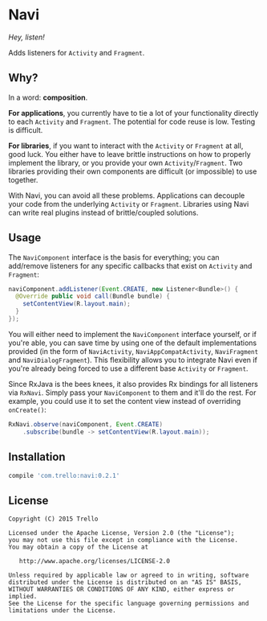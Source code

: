 # Navi

*Hey, listen!*

Adds listeners for `Activity` and `Fragment`.

## Why?

In a word: **composition**.

**For applications**, you currently have to tie a lot of your functionality directly to each `Activity` and `Fragment`. The potential for code reuse is low. Testing is difficult.

**For libraries**, if you want to interact with the `Activity` or `Fragment` at all, good luck. You either have to leave brittle instructions on how to properly implement the library, or you provide your own `Activity`/`Fragment`. Two libraries providing their own components are difficult (or impossible) to use together.

With Navi, you can avoid all these problems. Applications can decouple your code from the underlying `Activity` or `Fragment`. Libraries using Navi can write real plugins instead of brittle/coupled solutions.

## Usage

The `NaviComponent` interface is the basis for everything; you can add/remove listeners for
any specific callbacks that exist on `Activity` and `Fragment`:

```java
naviComponent.addListener(Event.CREATE, new Listener<Bundle>() {
  @Override public void call(Bundle bundle) {
    setContentView(R.layout.main);
  }
});
```

You will either need to implement the `NaviComponent` interface yourself, or if you're able, you
can save time by using one of the default implementations provided (in the form of `NaviActivity`,
`NaviAppCompatActivity`, `NaviFragment` and `NaviDialogFragment`). This flexibility allows you to
integrate Navi even if you're already being forced to use a different base `Activity` or `Fragment`.

Since RxJava is the bees knees, it also provides Rx bindings for all listeners via `RxNavi`. Simply pass your `NaviComponent` to them and it'll do the
rest. For example, you could use it to set the content view instead of overriding `onCreate()`:

```java
RxNavi.observe(naviComponent, Event.CREATE)
    .subscribe(bundle -> setContentView(R.layout.main));
```

## Installation

```gradle
compile 'com.trello:navi:0.2.1'
```

## License

    Copyright (C) 2015 Trello

    Licensed under the Apache License, Version 2.0 (the "License");
    you may not use this file except in compliance with the License.
    You may obtain a copy of the License at

       http://www.apache.org/licenses/LICENSE-2.0

    Unless required by applicable law or agreed to in writing, software
    distributed under the License is distributed on an "AS IS" BASIS,
    WITHOUT WARRANTIES OR CONDITIONS OF ANY KIND, either express or implied.
    See the License for the specific language governing permissions and
    limitations under the License.
